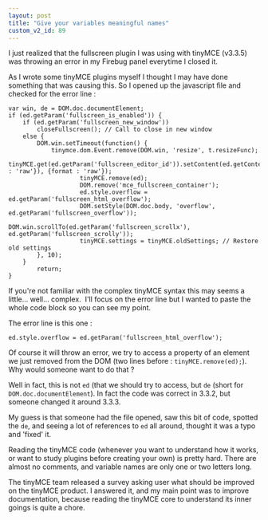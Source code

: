 ```yaml
---
layout: post
title: "Give your variables meaningful names"
custom_v2_id: 89
---
```


I just realized that the fullscreen plugin I was using with tinyMCE (v3.3.5)
was throwing an error in my Firebug panel everytime I closed it.

As I wrote some tinyMCE plugins myself I thought I may have done something
that was causing this. So I opened up the javascript file and checked for the
error line :

    
    var win, de = DOM.doc.documentElement;  
    if (ed.getParam('fullscreen_is_enabled')) {  
    	if (ed.getParam('fullscreen_new_window'))   
    		closeFullscreen(); // Call to close in new window  
    	else {  
    		DOM.win.setTimeout(function() {  
    			tinymce.dom.Event.remove(DOM.win, 'resize', t.resizeFunc);  
    	                tinyMCE.get(ed.getParam('fullscreen_editor_id')).setContent(ed.getContent({format : 'raw'}), {format : 'raw'});  
    	                tinyMCE.remove(ed);  
    	                DOM.remove('mce_fullscreen_container');  
    	                ed.style.overflow = ed.getParam('fullscreen_html_overflow');  
    	                DOM.setStyle(DOM.doc.body, 'overflow', ed.getParam('fullscreen_overflow'));  
    	                DOM.win.scrollTo(ed.getParam('fullscreen_scrollx'), ed.getParam('fullscreen_scrolly'));  
    	                tinyMCE.settings = tinyMCE.oldSettings; // Restore old settings  
    		}, 10);  
    	}  
            return;  
    }  
    

If you're not familiar with the complex tinyMCE syntax this may seems a
little... well... complex.  I'll focus on the error line but I wanted to paste
the whole code block so you can see my point.

The error line is this one :

    
    ed.style.overflow = ed.getParam('fullscreen_html_overflow');  
    

Of course it will throw an error, we try to access a property of an element we
just removed from the DOM (two lines before : `tinyMCE.remove(ed);`). Why
would someone want to do that ?

Well in fact, this is not `ed` (that we should try to access, but `de` (short
for `DOM.doc.documentElement`). In fact the code was correct in 3.3.2, but
someone changed it around 3.3.3.

My guess is that someone had the file opened, saw this bit of code, spotted
the `de`, and seeing a lot of references to `ed` all around, thought it was a
typo and 'fixed' it.

Reading the tinyMCE code (whenever you want to understand how it works, or
want to study plugins before creating your own) is pretty hard. There are
almost no comments, and variable names are only one or two letters long.

The tinyMCE team released a survey asking user what should be improved on the
tinyMCE product. I answered it, and my main point was to improve
documentation, because reading the tinyMCE core to understand its inner goings
is quite a chore.

